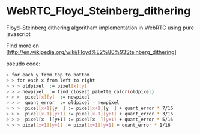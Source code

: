 # WebRTC_Floyd_Steinberg_dithering

Floyd–Steinberg dithering algoritham implementation in WebRTC using pure javascript

Find more on [http://en.wikipedia.org/wiki/Floyd%E2%80%93Steinberg_dithering]

pseudo code:

```sh
> for each y from top to bottom
> > for each x from left to right
> > > oldpixel  := pixel[x][y]
> > > newpixel  := find_closest_palette_color(oldpixel)
> > >  pixel[x][y]  := newpixel
> > >  quant_error  := oldpixel - newpixel
> > >  pixel[x+1][y  ] := pixel[x+1][y  ] + quant_error * 7/16
> > >  pixel[x-1][y+1] := pixel[x-1][y+1] + quant_error * 3/16
> > >  pixel[x  ][y+1] := pixel[x  ][y+1] + quant_error * 5/16
> > > pixel[x+1][y+1] := pixel[x+1][y+1] + quant_error * 1/16
```
